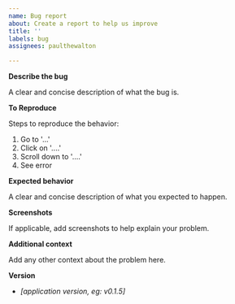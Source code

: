 ```yaml
---
name: Bug report
about: Create a report to help us improve
title: ''
labels: bug
assignees: paulthewalton

---
```


**Describe the bug**

A clear and concise description of what the bug is.

**To Reproduce**

Steps to reproduce the behavior:
1. Go to '...'
2. Click on '....'
3. Scroll down to '....'
4. See error

**Expected behavior**

A clear and concise description of what you expected to happen.

**Screenshots**

If applicable, add screenshots to help explain your problem.

**Additional context**

Add any other context about the problem here.

**Version**

- _[application version, eg: v0.1.5]_

